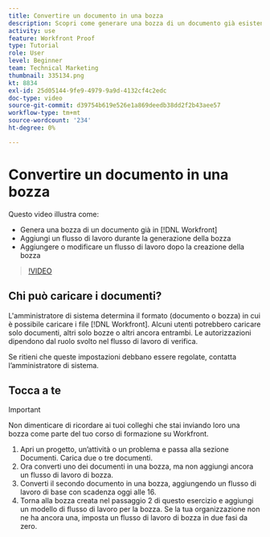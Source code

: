 ```yaml
---
title: Convertire un documento in una bozza
description: Scopri come generare una bozza di un documento già esistente in [!DNL  Workfront], aggiungi un flusso di lavoro a una bozza e aggiungi o modifica un flusso di lavoro dopo la creazione della bozza.
activity: use
feature: Workfront Proof
type: Tutorial
role: User
level: Beginner
team: Technical Marketing
thumbnail: 335134.png
kt: 8834
exl-id: 25d05144-9fe9-4979-9a9d-4132cf4c2edc
doc-type: video
source-git-commit: d39754b619e526e1a869deedb38dd2f2b43aee57
workflow-type: tm+mt
source-wordcount: '234'
ht-degree: 0%

---
```


# Convertire un documento in una bozza

Questo video illustra come:

* Genera una bozza di un documento già in [!DNL Workfront]
* Aggiungi un flusso di lavoro durante la generazione della bozza
* Aggiungere o modificare un flusso di lavoro dopo la creazione della bozza

>[!VIDEO](https://video.tv.adobe.com/v/335134/?quality=12)


## Chi può caricare i documenti?

L&#39;amministratore di sistema determina il formato (documento o bozza) in cui è possibile caricare i file [!DNL Workfront]. Alcuni utenti potrebbero caricare solo documenti, altri solo bozze o altri ancora entrambi. Le autorizzazioni dipendono dal ruolo svolto nel flusso di lavoro di verifica.

Se ritieni che queste impostazioni debbano essere regolate, contatta l’amministratore di sistema.

## Tocca a te

>[!IMPORTANT]
>
>Non dimenticare di ricordare ai tuoi colleghi che stai inviando loro una bozza come parte del tuo corso di formazione su Workfront.

1. Apri un progetto, un’attività o un problema e passa alla sezione Documenti. Carica due o tre documenti.
1. Ora converti uno dei documenti in una bozza, ma non aggiungi ancora un flusso di lavoro di bozza.
1. Converti il secondo documento in una bozza, aggiungendo un flusso di lavoro di base con scadenza oggi alle 16.
1. Torna alla bozza creata nel passaggio 2 di questo esercizio e aggiungi un modello di flusso di lavoro per la bozza. Se la tua organizzazione non ne ha ancora una, imposta un flusso di lavoro di bozza in due fasi da zero.


<!--
###Learn more
* Generate a proof for a document
-->
